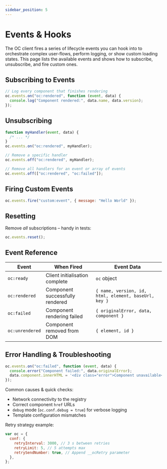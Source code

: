 ```yaml
---
sidebar_position: 5
---
```


# Events & Hooks

The OC client fires a series of lifecycle events you can hook into to orchestrate complex user-flows, perform logging, or show custom loading states. This page lists the available events and shows how to subscribe, unsubscribe, and fire custom ones.

## Subscribing to Events

```js
// Log every component that finishes rendering
oc.events.on("oc:rendered", function (event, data) {
  console.log("Component rendered:", data.name, data.version);
});
```

## Unsubscribing

```js
function myHandler(event, data) {
  /* ... */
}
oc.events.on("oc:rendered", myHandler);

// Remove a specific handler
oc.events.off("oc:rendered", myHandler);

// Remove all handlers for an event or array of events
oc.events.off(["oc:rendered", "oc:failed"]);
```

## Firing Custom Events

```js
oc.events.fire("custom:event", { message: "Hello World" });
```

## Resetting

Remove _all_ subscriptions – handy in tests:

```js
oc.events.reset();
```

## Event Reference

| Event           | When Fired                      | Event Data                                           |
| --------------- | ------------------------------- | ---------------------------------------------------- |
| `oc:ready`      | Client initialisation complete  | `oc` object                                          |
| `oc:rendered`   | Component successfully rendered | `{ name, version, id, html, element, baseUrl, key }` |
| `oc:failed`     | Component rendering failed      | `{ originalError, data, component }`                 |
| `oc:unrendered` | Component removed from DOM      | `{ element, id }`                                    |

## Error Handling & Troubleshooting

```js
oc.events.on("oc:failed", function (event, data) {
  console.error("Component failed:", data.originalError);
  data.component.innerHTML = '<div class="error">Component unavailable</div>';
});
```

Common causes & quick checks:

- Network connectivity to the registry
- Correct component `href` URLs
- `debug` mode (`oc.conf.debug = true`) for verbose logging
- Template configuration mismatches

Retry strategy example:

```js
var oc = {
  conf: {
    retryInterval: 3000, // 3 s between retries
    retryLimit: 5, // 5 attempts max
    retrySendNumber: true, // Append __ocRetry parameter
  },
};
```
